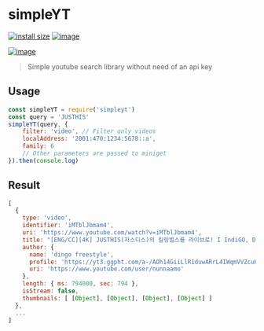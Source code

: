 # simpleYT

[![install size](https://packagephobia.com/badge?p=simpleyt)](https://packagephobia.com/result?p=simpleyt)
[![image](https://img.shields.io/github/license/kimcore/simpleYT)](https://github.com/kimcore/simpleYT/blob/master/LICENSE)

[![image](https://nodei.co/npm/simpleyt.png?downloads=true&stars=true)](https://nodei.co/npm/simpleyt/)

> Simple youtube search library without need of an api key

## Usage
```js
const simpleYT = require('simpleyt')
const query = 'JUSTHIS'
simpleYT(query, {
    filter: 'video', // Filter only videos
    localAddress: '2001:470:1234:5678::a',
    family: 6
    // Other parameters are passed to miniget
}).then(console.log)
```
## Result
```js
[
  {
    type: 'video',
    identifier: 'iMTblJbmam4',
    uri: 'https://www.youtube.com/watch?v=iMTblJbmam4',
    title: "[ENG/CC][4K] JUSTHIS(저스디스)의 킬링벌스를 라이브로! I IndiGO, Diablo, Gone, DF KV Freestyle, That Ain't Real 등",
    author: {
      name: 'dingo freestyle',
      profile: 'https://yt3.ggpht.com/a-/AOh14GiiLlR1duwARrL4IWqmVVZcuH-mdVnQLunfTw=s68-c-k-c0x00ffffff-no-rj-mo',
      uri: 'https://www.youtube.com/user/nunnaamo'
    },
    length: { ms: 794000, sec: 794 },
    isStream: false,
    thumbnails: [ [Object], [Object], [Object], [Object] ]
  },
  ...
]
```


